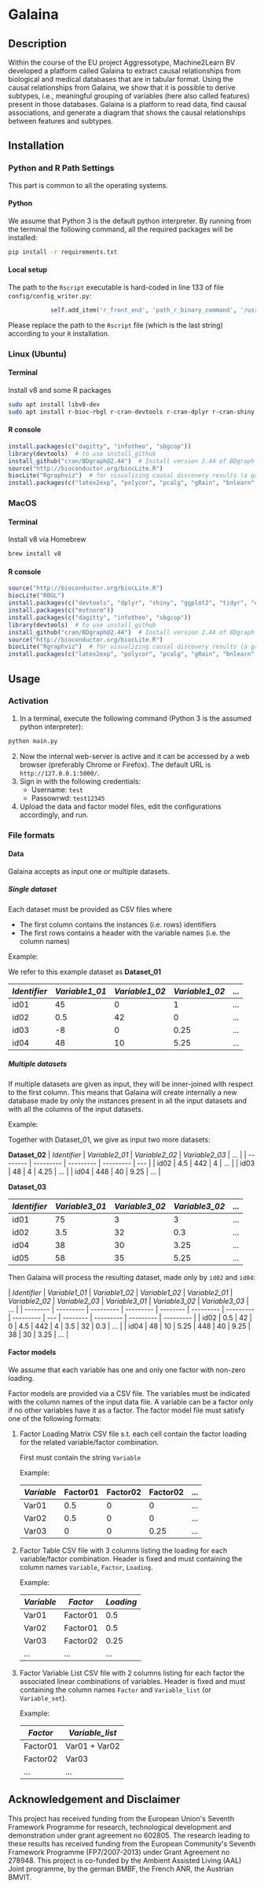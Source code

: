 
# Galaina

## Description
Within the course of the EU project Aggressotype, Machine2Learn BV developed a platform called Galaina to extract causal relationships from biological and medical databases that are in tabular format. Using the causal relationships from Galaina, we show that it is possible to derive subtypes, i.e., meaningful grouping of variables (here also called features) present in those databases. Galaina is a platform to read data, find causal associations, and generate a diagram that shows the causal relationships between features and subtypes. 

## Installation

### Python and R Path Settings
This part is common to all the operating systems.

#### Python

We assume that Python 3 is the default python interpreter. By running from the terminal the following command, all the required packages will be installed:
```bash
pip install -r requirements.txt
```

#### Local setup
The path to the `Rscript` executable is hard-coded in line 133 of file `config/config_writer.py`:
```python
            self.add_item('r_front_end', 'path_r_binary_command', '/usr/local/bin/Rscript')
```
Please replace the path to the `Rscript` file (which is the last string) according to your `R` installation.

### Linux (Ubuntu)

#### Terminal
Install v8 and some R packages

```bash
sudo apt install libv8-dev
sudo apt install r-bioc-rbgl r-cran-devtools r-cran-dplyr r-cran-shiny r-cran-ggplot2 r-cran-tidyr r-cran-caret r-cran-nnet r-cran-mvtnorm r-bioc-graph r-cran-gridextra r-cran-psych
```

#### R console

```r
install.packages(c("dagitty", "infotheo", "sbgcop"))
library(devtools)  # to use install_github
install_github("cran/BDgraph@2.44")  # Install version 2.44 of BDgraph
source("http://bioconductor.org/biocLite.R") 
biocLite("Rgraphviz")  # for visualizing causal discovery results (a graph) 
install.packages(c("latex2exp", "polycor", "pcalg", "gRain", "bnlearn", "ConfigParser", "stringi", "ggplotify"))
```


### MacOS 

#### Terminal
Install v8 via Homebrew
```bash
brew install v8
```
<!-- brew install v8@3.15 -->

#### R console

```r
source("http://bioconductor.org/biocLite.R") 
biocLite("RBGL")
install.packages(c("devtools", "dplyr", "shiny", "ggplot2", "tidyr", "caret", "nnet"), dependencies=TRUE)
install.packages(c("mvtnorm"))
install.packages(c("dagitty", "infotheo", "sbgcop"))
library(devtools)  # to use install_github
install_github("cran/BDgraph@2.44")  # Install version 2.44 of BDgraph
source("http://bioconductor.org/biocLite.R") 
biocLite("Rgraphviz")  # for visualizing causal discovery results (a graph) 
install.packages(c("latex2exp", "polycor", "pcalg", "gRain", "bnlearn", "ConfigParser", "stringi", "ggplotify"))
```

## Usage

### Activation

1. In a terminal, execute the following command (Python 3 is the assumed python interpreter):
```python
python main.py
```
2. Now the internal web-server is active and it can be accessed by a web browser (preferably Chrome or Firefox). The default URL is `http://127.0.0.1:5000/`.
3. Sign in with the following credentials:
   * Username: `test`
   * Passowrwd: `test12345`
4. Upload the data and factor model files, edit the configurations accordingly, and run.

### File formats
#### Data
Galaina accepts as input one or multiple datasets.

##### Single dataset
Each dataset must be provided as CSV files where
* The first column contains the instances (i.e. rows) identifiers
* The first rows contains a header with the variable names (i.e. the column names)

Example:

We refer to this example dataset as **Dataset_01**

| *Identifier* | *Variable1_01* | *Variable1_02* | *Variable1_02* | ... |
| -------- | --------- | --------- | --------- | --- |
| id01   | 45       | 0         | 1        | ... |
| id02   | 0.5       | 42         | 0         | ... |
| id03   | -8         | 0         | 0.25      | ... |
| id04   | 48         | 10         | 5.25      | ... |

##### Multiple datasets
If  multiple datasets are given as input, they will be inner-joined with respect to the first column. 
This means that Galaina will create internally a new database made by only the instances present in all the input datasets and with all the columns of the input datasets.

Example:

Together with Dataset_01, we give as input two more datasets:

**Dataset_02**
| *Identifier* | *Variable2_01* | *Variable2_02* | *Variable2_03* | ... |
| -------- | --------- | --------- | --------- | --- |
| id02   | 4.5       | 442         | 4         | ... |
| id03   | 48         | 4         | 4.25      | ... |
| id04   | 448         | 40         | 9.25      | ... |

**Dataset_03**

| *Identifier* | *Variable3_01* | *Variable3_02* | *Variable3_02* | ... |
| -------- | --------- | --------- | --------- | --- |
| id01   | 75       | 3         | 3        | ... |
| id02   | 3.5       | 32         | 0.3         | ... |
| id04   | 38         | 30         | 3.25      | ... |
| id05   | 58         | 35         | 5.25      | ... |

Then Galaina will process the resulting dataset, made only by `id02` and `id04`:

| *Identifier* | *Variable1_01* | *Variable1_02* | *Variable1_02* | *Variable2_01* | *Variable2_02* | *Variable2_03* | *Variable3_01* | *Variable3_02* | *Variable3_03* | ... |
| -------- | --------- | --------- | --------- |   -------- | --------- | --------- | --------- | --- | -------- | --------- | --------- | --------- | 
| id02   | 0.5       | 42         | 0         |  4.5       | 442         | 4         | 3.5       | 32         | 0.3         | ... |
| id04   | 48         | 10         | 5.25      |  448         | 40         | 9.25    | 38         | 30         | 3.25      | ... |


#### Factor models
We assume that each variable has one and only one factor with non-zero loading. 
    <!-- Variable_value = Loading_matrix(Variable, Factor) * Factor_value -->

Factor models are provided via a CSV file. The variables must be indicated with the column names of the input data file. 
A variable can be a factor only if no other variables have it as a factor.
The factor model file must satisfy one of the following formats:
1. Factor Loading Matrix
    CSV file s.t. each cell contain the factor loading for the related variable/factor combination.
    <!-- `cell_value = Loading_matrix(Variable, Factor)` -->
    First must contain the string `Variable`

    Example:

    | *Variable* | Factor01 | Factor02 | Factor02 | ... |
    | -------- | --------- | --------- | --------- | --- |
    | Var01   | 0.5       | 0         | 0         | ... |
    | Var02   | 0.5       | 0         | 0         | ... |
    | Var03   | 0         | 0         | 0.25      | ... |

1. Factor Table
    CSV file with 3 columns listing the loading for each variable/factor combination. 
    Header is fixed and must containing the column names `Variable`, `Factor`, `Loading`.

    Example:
	
    | *Variable* | *Factor* | *Loading* |
    | --- | --- | --- |
    | Var01    | Factor01 | 0.5 |
    | Var02    | Factor01 | 0.5 |
    | Var03    | Factor02 | 0.25 |
    | ... | ... | ... |

1. Factor Variable List
    CSV file with 2 columns listing for each factor the associated linear combinations of variables.
    Header is fixed and must containing the column names `Factor` and `Variable_list` (or `Variable_set`).

    Example:

    | *Factor*| *Variable_list* |
    | --- | --- |
    | Factor01 | Var01 + Var02 |
    | Factor02 | Var03 |
    | ... | ... |


## Acknowledgement and Disclaimer 

This project has received funding from the European Union's Seventh Framework Programme for research, technological development and demonstration under grant agreement no 602805.
The research leading to these results has received funding from the European Community's Seventh Framework Programme (FP7/2007-2013) under Grant Agreement no 278948.
This project is co-funded by the Ambient Assisted Living (AAL) Joint programme, by the german BMBF, the French ANR, the Austrian BMVIT.
